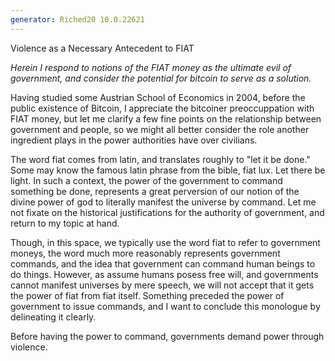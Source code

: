 ```yaml
---
generator: Riched20 10.0.22621
---
```


Violence as a Necessary Antecedent to FIAT

*Herein I respond to notions of the FIAT money as the ultimate evil of
government, and consider the potential for bitcoin to serve as a
solution.*

Having studied some Austrian School of Economics in 2004, before the
public existence of Bitcoin, I appreciate the bitcoiner preoccuppation
with FIAT money, but let me clarify a few fine points on the
relationship between government and people, so we might all better
consider the role another ingredient plays in the power authorities have
over civilians.

The word fiat comes from latin, and translates roughly to \"let it be
done.\" Some may know the famous latin phrase from the bible, fiat lux.
Let there be light. In such a context, the power of the government to
command something be done, represents a great perversion of our notion
of the divine power of god to literally manifest the universe by
command. Let me not fixate on the historical justifications for the
authority of government, and return to my topic at hand.

Though, in this space, we typically use the word fiat to refer to
government moneys, the word much more reasonably represents government
commands, and the idea that government can command human beings to do
things. However, as assume humans posess free will, and governments
cannot manifest universes by mere speech, we will not accept that it
gets the power of fiat from fiat itself. Something preceded the power of
government to issue commands, and I want to conclude this monologue by
delineating it clearly.

Before having the power to command, governments demand power through
violence.
